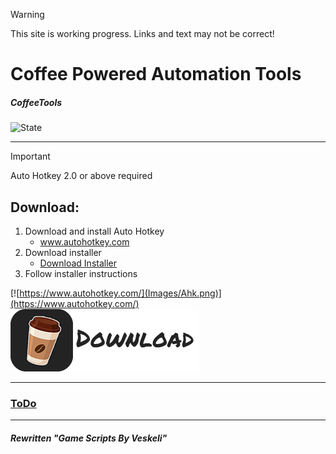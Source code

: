 > [!WARNING]
> This site is working progress.
> Links and text may not be correct!
# Coffee Powered Automation Tools
##### CoffeeTools
![State](https://img.shields.io/badge/State-Alpha-red)
- - -
>[!IMPORTANT]
>Auto Hotkey 2.0 or above required
## Download:
1. Download and install Auto Hotkey
	- www.autohotkey.com
2. Download installer
	- [Download Installer](https://github.com/veskeli/CoffeePoweredAutomationTools/releases)
3. Follow installer instructions


[![https://www.autohotkey.com/](Images/Ahk.png)](https://www.autohotkey.com/)
[![Download link here](Images/MyScript.png)](https://github.com/veskeli/CoffeePoweredAutomationTools/releases)
- - -
### [ToDo](Notes/Todo.md)
- - -
##### Rewritten "Game Scripts By Veskeli"